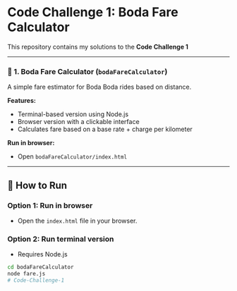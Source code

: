 # Code Challenge 1: Boda Fare Calculator 

This repository contains my solutions to the **Code Challenge 1** 

---



### 🚕 1. Boda Fare Calculator (`bodaFareCalculator`)
A simple fare estimator for Boda Boda rides based on distance.

**Features:**
- Terminal-based version using Node.js
- Browser version with a clickable interface
- Calculates fare based on a base rate + charge per kilometer

**Run in browser:**
- Open `bodaFareCalculator/index.html`

---

## 🚀 How to Run

### Option 1: Run in browser
- Open the `index.html` file in your browser.

### Option 2: Run terminal version
- Requires Node.js
```bash
cd bodaFareCalculator
node fare.js
# Code-Challenge-1

